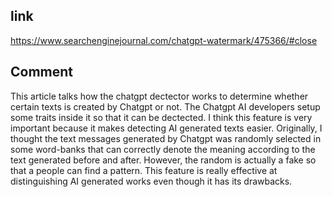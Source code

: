 ## link 
https://www.searchenginejournal.com/chatgpt-watermark/475366/#close

## Comment
This article talks how the chatgpt dectector works to determine whether certain texts is created by Chatgpt or not. The Chatgpt AI developers setup some traits inside it so that it can be dectected. I think this feature is very important because it makes detecting AI generated texts easier. Originally, I thought the text messages generated by Chatgpt was randomly selected in some word-banks that can correctly denote the meaning according to the text generated before and after. However, the random is actually a fake so that a people can find a pattern. This feature is really effective at distinguishing AI generated works even though it has its drawbacks. 